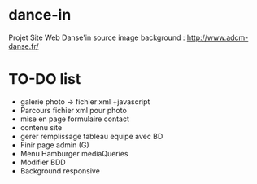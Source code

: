 # dance-in
Projet Site Web Danse'in
source image background : http://www.adcm-danse.fr/

# TO-DO list
- galerie photo -> fichier xml +javascript
- Parcours fichier xml pour photo
- mise en page formulaire contact
- contenu site
- gerer remplissage tableau equipe avec BD
- Finir page admin (G)
- Menu Hamburger mediaQueries
- Modifier BDD
- Background responsive